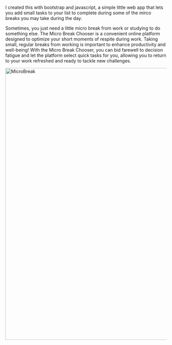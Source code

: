 I created this with bootstrap and javascript, a simple little web app that lets you add small tasks to your list to complete during some of the mirco breaks you may take during the day.  

Sometimes, you just need a little micro break from work or studying to do something else. The Micro Break Chooser is a convenient online platform designed to optimize your short moments of respite during work. Taking small, regular breaks from working is important to enhance productivity and well-being! With the Micro Break Chooser, you can bid farewell to decision fatigue and let the platform select quick tasks for you, allowing you to return to your work refreshed and ready to tackle new challenges.


<img width="850" alt="MicroBreak" src="https://github.com/andy-iio/MicroBreak/assets/32138242/4b150d20-034f-4123-b852-c38c9834b6cc">
